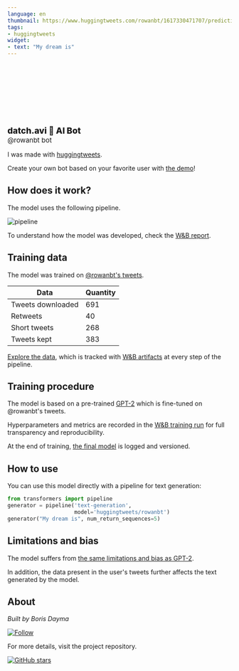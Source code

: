 ```yaml
---
language: en
thumbnail: https://www.huggingtweets.com/rowanbt/1617330471707/predictions.png
tags:
- huggingtweets
widget:
- text: "My dream is"
---
```


<div>
<div style="width: 132px; height:132px; border-radius: 50%; background-size: cover; background-image: url('https://pbs.twimg.com/profile_images/1356064464131518466/JYOYpPhp_400x400.jpg')">
</div>
<div style="margin-top: 8px; font-size: 19px; font-weight: 800">datch.avi 🤖 AI Bot </div>
<div style="font-size: 15px">@rowanbt bot</div>
</div>

I was made with [huggingtweets](https://github.com/borisdayma/huggingtweets).

Create your own bot based on your favorite user with [the demo](https://colab.research.google.com/github/borisdayma/huggingtweets/blob/master/huggingtweets-demo.ipynb)!

## How does it work?

The model uses the following pipeline.

![pipeline](https://github.com/borisdayma/huggingtweets/blob/master/img/pipeline.png?raw=true)

To understand how the model was developed, check the [W&B report](https://wandb.ai/wandb/huggingtweets/reports/HuggingTweets-Train-a-Model-to-Generate-Tweets--VmlldzoxMTY5MjI).

## Training data

The model was trained on [@rowanbt's tweets](https://twitter.com/rowanbt).

| Data | Quantity |
| --- | --- |
| Tweets downloaded | 691 |
| Retweets | 40 |
| Short tweets | 268 |
| Tweets kept | 383 |

[Explore the data](https://wandb.ai/wandb/huggingtweets/runs/2zwgmq2l/artifacts), which is tracked with [W&B artifacts](https://docs.wandb.com/artifacts) at every step of the pipeline.

## Training procedure

The model is based on a pre-trained [GPT-2](https://huggingface.co/gpt2) which is fine-tuned on @rowanbt's tweets.

Hyperparameters and metrics are recorded in the [W&B training run](https://wandb.ai/wandb/huggingtweets/runs/uypqzjjh) for full transparency and reproducibility.

At the end of training, [the final model](https://wandb.ai/wandb/huggingtweets/runs/uypqzjjh/artifacts) is logged and versioned.

## How to use

You can use this model directly with a pipeline for text generation:

```python
from transformers import pipeline
generator = pipeline('text-generation',
                     model='huggingtweets/rowanbt')
generator("My dream is", num_return_sequences=5)
```

## Limitations and bias

The model suffers from [the same limitations and bias as GPT-2](https://huggingface.co/gpt2#limitations-and-bias).

In addition, the data present in the user's tweets further affects the text generated by the model.

## About

*Built by Boris Dayma*

[![Follow](https://img.shields.io/twitter/follow/borisdayma?style=social)](https://twitter.com/intent/follow?screen_name=borisdayma)

For more details, visit the project repository.

[![GitHub stars](https://img.shields.io/github/stars/borisdayma/huggingtweets?style=social)](https://github.com/borisdayma/huggingtweets)
